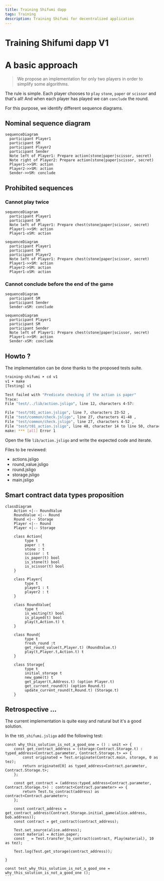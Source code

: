 ```yaml
---
title: Training Shifumi dapp
tags: Training
description: Training Shifumi for decentralized application
---
```


Training Shifumi dapp V1
===

# A basic approach

> We propose an implementation for only two players in order to simplify some algorithms.

The rule is simple. Each player chooses to `play` `stone`, `paper` or `scissor` and that's all! And when each player has played we can `conclude` the round.

For this purpose, we identify different sequence diagrams.

## Nominal sequence diagram

```mermaid
sequenceDiagram
  participant Player1
  participant SM
  participant Player2
  participant Sender
  Note left of Player1: Prepare action(stone|paper|scissor, secret)
  Note right of Player2: Prepare action(stone|paper|scissor, secret)
  Player1->>SM: action
  Player2->>SM: action
  Sender->>SM: conclude
```

## Prohibited sequences

### Cannot play twice

```mermaid
sequenceDiagram
  participant Player1
  participant SM
  Note left of Player1: Prepare chest(stone|paper|scissor, secret)
  Player1->>SM: action
  Player1-xSM: action
```

```mermaid
sequenceDiagram
  participant Player1
  participant SM
  participant Player2
  Note left of Player1: Prepare chest(stone|paper|scissor, secret)
  Player1->>SM: action
  Player2->SM: action
  Player1-xSM: action
```

### Cannot conclude before the end of the game

```mermaid
sequenceDiagram
  participant SM
  participant Sender
  Sender-xSM: conclude
```

```mermaid
sequenceDiagram
  participant Player1
  participant SM
  participant Sender
  Note left of Player1: Prepare chest(stone|paper|scissor, secret)
  Player1->>SM: action
  Sender-xSM: conclude
```

## Howto ?

The implementation can be done thanks to the proposed tests suite. 

```sh
training-shifumi ➤ cd v1
v1 ➤ make 
[Testing] v1

Test failed with "Predicate checking if the action is paper"
Trace:
File "test/../lib/action.jsligo", line 12, characters 4-57:

File "test/t01_action.jsligo", line 7, characters 23-52 ,
File "test/common/check.jsligo", line 27, characters 41-48 ,
File "test/common/check.jsligo", line 27, characters 4-52 ,
File "test/t01_action.jsligo", line 48, character 14 to line 50, character 3
make: *** [all] Error 1
```

Open the file `lib/action.jsligo` and write the expected code and iterate.

Files to be reviewed:
- actions.jsligo
- round_value.jsligo
- round.jsligo
- storage.jsligo
- main.jsligo

## Smart contract data types proposition

```mermaid
classDiagram
    Action <|-- RoundValue
    RoundValue <|-- Round
    Round <|-- Storage
    Player <|-- Round
    Player <|-- Storage

    class Action{
         type t
         paper : t
         stone : t
         scissor : t
         is_paper(t) bool
         is_stone(t) bool
         is_scissor(t) bool
    }
            
    class Player{
         type t
         player1 : t
         player2 : t
    }

    class RoundValue{
         type t
         is_waiting(t) bool
         is_played(t) bool
         play(t,Action.t) t
    }

    class Round{
         type t
         fresh_round :t
         get_round_value(t,Player.t) (RoundValue.t)
         play(t,Player.t,Action.t) t
    }

    class Storage{
         type t
         initial_storage t
         new_game(t) t
         get_player(t,Address.t) (option Player.t)
         get_current_round(t) (option Round.t)
         update_current_round(t,Round.t) (Storage.t)
    }
```

## Retrospective ...

The current implementation is quite easy and natural but it's a good solution.

In the `t05_shifumi.jsligo` add the following test:

````
const why_this_solution_is_not_a_good_one = () : unit => {
    const get_contract_address = (storage:Contract.Storage.t) : typed_address<Contract.parameter, Contract.Storage.t> => {
        const originated = Test.originate(Contract.main, storage, 0 as tez);
        return originated[0] as typed_address<Contract.parameter, Contract.Storage.t>;
    };

    const get_contract = (address:typed_address<Contract.parameter, Contract.Storage.t>) : contract<Contract.parameter> => {
        return Test.to_contract(address) as contract<Contract.parameter>; 
    };

    const contract_address = get_contract_address(Contract.Storage.initial_game(alice.address, bob.address));
    const contract = get_contract(contract_address);

    Test.set_source(alice.address);
    const material = Action.paper;
    const _ = Test.transfer_to_contract(contract, Play(material), 10 as tez);

    Test.log(Test.get_storage(contract_address));

}

const test_why_this_solution_is_not_a_good_one = why_this_solution_is_not_a_good_one ();
```
